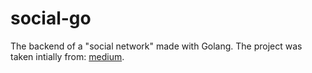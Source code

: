 # social-go

The backend of a "social network" made with Golang. The project was taken intially from: [medium](https://levelup.gitconnected.com/crud-restful-api-with-go-gorm-jwt-postgres-mysql-and-testing-460a85ab7121).
